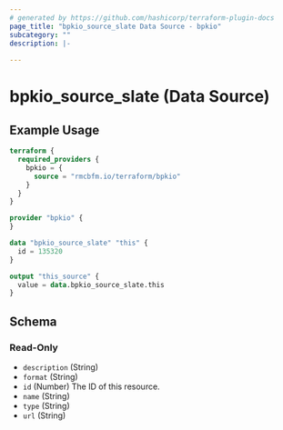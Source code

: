 ```yaml
---
# generated by https://github.com/hashicorp/terraform-plugin-docs
page_title: "bpkio_source_slate Data Source - bpkio"
subcategory: ""
description: |-
  
---
```


# bpkio_source_slate (Data Source)



## Example Usage

```terraform
terraform {
  required_providers {
    bpkio = {
      source = "rmcbfm.io/terraform/bpkio"
    }
  }
}

provider "bpkio" {
}

data "bpkio_source_slate" "this" {
  id = 135320
}

output "this_source" {
  value = data.bpkio_source_slate.this
}
```

<!-- schema generated by tfplugindocs -->
## Schema

### Read-Only

- `description` (String)
- `format` (String)
- `id` (Number) The ID of this resource.
- `name` (String)
- `type` (String)
- `url` (String)
